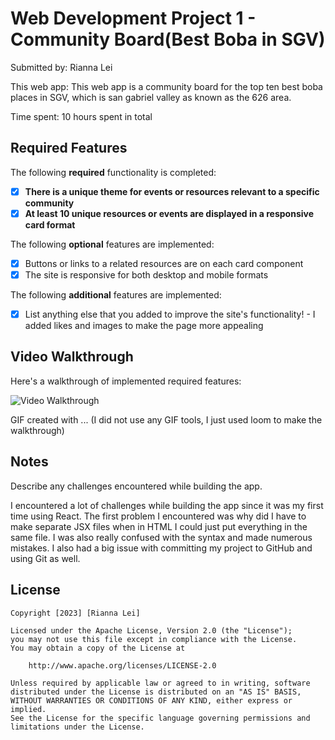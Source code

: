 # Web Development Project 1 - Community Board(Best Boba in SGV)

Submitted by: Rianna Lei

This web app: This web app is a community board for the top ten best boba places in SGV, which is san gabriel valley as known as the 626 area. 

Time spent: 10 hours spent in total

## Required Features

The following **required** functionality is completed:

- [x] **There is a unique theme for events or resources relevant to a specific community**
- [x] **At least 10 unique resources or events are displayed in a responsive card format**

The following **optional** features are implemented:

- [x] Buttons or links to a related resources are on each card component
- [x] The site is responsive for both desktop and mobile formats

The following **additional** features are implemented:

* [x] List anything else that you added to improve the site's functionality!
      - I added likes and images to make the page more appealing

## Video Walkthrough

Here's a walkthrough of implemented required features:

<img src='/////' title='Video Walkthrough' width='' alt='Video Walkthrough' />

GIF created with ... (I did not use any GIF tools, I just used loom to make the walkthrough) 
<!-- Recommended tools:
[Kap](https://getkap.co/) for macOS
[ScreenToGif](https://www.screentogif.com/) for Windows
[peek](https://github.com/phw/peek) for Linux. -->

## Notes

Describe any challenges encountered while building the app.

I encountered a lot of challenges while building the app since it was my first time using React. The first problem I encountered was why did I have to make separate JSX files when in HTML I could just put everything in the same file. I was also really confused with the syntax and made numerous mistakes. I also had a big issue with committing my project to GitHub and using Git as well. 

## License

    Copyright [2023] [Rianna Lei]

    Licensed under the Apache License, Version 2.0 (the "License");
    you may not use this file except in compliance with the License.
    You may obtain a copy of the License at

        http://www.apache.org/licenses/LICENSE-2.0

    Unless required by applicable law or agreed to in writing, software
    distributed under the License is distributed on an "AS IS" BASIS,
    WITHOUT WARRANTIES OR CONDITIONS OF ANY KIND, either express or implied.
    See the License for the specific language governing permissions and
    limitations under the License.
